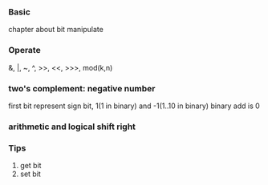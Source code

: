 ### Basic
chapter about bit manipulate 

### Operate
&, |, ~, ^, >>, <<, >>>, mod(k,n)

### two's complement: negative number
first bit represent sign bit, 1(1 in binary) and -1(1..10 in binary) binary add is 0

### arithmetic and logical shift right

### Tips
1. get bit
2. set bit

